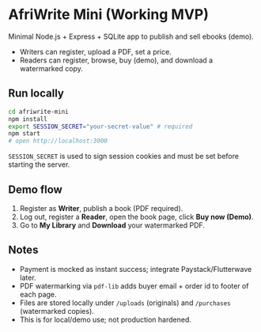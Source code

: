 
# AfriWrite Mini (Working MVP)

Minimal Node.js + Express + SQLite app to publish and sell ebooks (demo). 
- Writers can register, upload a PDF, set a price.
- Readers can register, browse, buy (demo), and download a watermarked copy.

## Run locally
```bash
cd afriwrite-mini
npm install
export SESSION_SECRET="your-secret-value" # required
npm start
# open http://localhost:3000
```

`SESSION_SECRET` is used to sign session cookies and must be set before starting the server.

## Demo flow
1. Register as **Writer**, publish a book (PDF required).
2. Log out, register a **Reader**, open the book page, click **Buy now (Demo)**.
3. Go to **My Library** and **Download** your watermarked PDF.

## Notes
- Payment is mocked as instant success; integrate Paystack/Flutterwave later.
- PDF watermarking via `pdf-lib` adds buyer email + order id to footer of each page.
- Files are stored locally under `/uploads` (originals) and `/purchases` (watermarked copies).
- This is for local/demo use; not production hardened.
